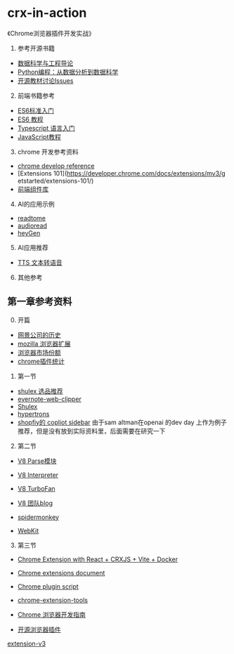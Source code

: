 # crx-in-action
《Chrome浏览器插件开发实战》

1. 参考开源书籍

* [数据科学与工程导论](https://github.com/will-ww/IntroDaSE/tree/master)
* [Python编程：从数据分析到数据科学](https://github.com/will-ww/PythonFromDAToDS#pythonfromdatods)
* [开源教材讨论Issues](https://github.com/X-lab2017/open-wonderland/issues)


2. 前端书籍参考

* [ES6标准入门](https://netmarket.oss.aliyuncs.com/35cdb5c1-9e70-4562-a245-2664416d784b.pdf)
* [ES6 教程](https://wangdoc.com/es6/)
* [Typescript 语言入门](https://wangdoc.com/typescript/intro)
* [JavaScript教程](https://wangdoc.com/javascript/)

3. chrome 开发参考资料

* [chrome develop reference](https://developer.chrome.com/docs/extensions/mv3/intro/)
* [Extensions 101](https://developer.chrome.com/docs/extensions/mv3/g
etstarted/extensions-101/)
* [前端组件库](https://element-plus.org/zh-CN/)


4. AI的应用示例
* [readtome](https://read2me.online/developers/widget/)
* [audioread](https://audioread.com/?via=ttsreader)
* [heyGen](https://www.heygen.com/)

5. AI应用推荐

* [TTS 文本转语音](https://www.text-to-speech.cn/)

6. 其他参考



## 第一章参考资料
0. 开篇
* [网景公司的历史](https://zh.wikipedia.org/zh-hans/%E7%B6%B2%E6%99%AF)
* [mozilla 浏览器扩展](https://developer.mozilla.org/en-US/docs/Mozilla/Add-ons/WebExtensions/What_are_WebExtensions)
* [浏览器市场份额](https://gs.statcounter.com/)
* [chrome插件统计](https://blog.csdn.net/weixin_50701203/article/details/133975603)

1. 第一节

*  [shulex 选品推荐](https://www.zhihu.com/people/shulex-voc)
* [evernote-web-clipper](https://addons.mozilla.org/en-US/firefox/addon/evernote-web-clipper/?utm_source=addons.mozilla.org&utm_medium=referral&utm_content=search)
* [Shulex](https://chrome.google.com/webstore/detail/shulex-copilotchatgpt-e-c/imbdabdbipefiieekabpncjcambojjdg)
* [hypertrons](https://github.com/hypertrons/hypertrons-crx)
* [shopfiy的 copliot  sidebar](https://www.getmesa.com/apps/shopify/integrate/openai)  由于sam altman在openai 的dev day 上作为例子推荐，但是没有放到实际资料里，后面需要在研究一下

2. 第二节

* [V8 Parse模块 ](https://v8.dev/blog/scanner)
* [V8 Interpreter](https://v8.dev/blog/ignition-interpreter)
* [V8 TurboFan ](https://v8.dev/blog/turbofan-jit)
* [V8 团队blog](https://v8.dev/blog)

* [spidermonkey](https://spidermonkey.dev/)
* [WebKit](https://en.wikipedia.org/wiki/WebKit)

3. 第三节

* [Chrome Extension with React + CRXJS + Vite + Docker ](https://mk668a.com/en/blog/Chrome%20Extension%20with%20React%20+%20CRXJS%20+%20Vite%20+%20Docker/)

* [Chrome extensions document](https://developer.chrome.com/docs/extensions/)
* [Chrome plugin script](https://developer.chrome.com/docs/extensions/mv3/getstarted/tut-reading-time/)

* [chrome-extension-tools](https://github.com/crxjs/chrome-extension-tools)
* [Chrome 浏览器开发指南](https://segmentfault.com/a/1190000042851130)

* [开源浏览器插件](https://github.com/search?q=chrome+ext&type=repositories&s=stars&o=desc)

[extension-v3](https://github.com/mubaidr/vite-vue3-chrome-extension-v3)